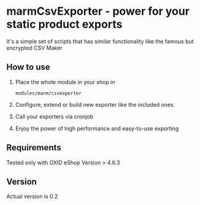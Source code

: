marmCsvExporter - power for your static product exports
=======================================================

It's a simple set of scripts that has similar functionality like the famous but encrypted CSV Maker

How to use
----------
1.    Place the whole module in your shop in

          modules/marm/csvexporter

2.    Configure, extend or build new exporter like the included ones

3.    Call your exporters via cronjob

4.    Enjoy the power of high performance and easy-to-use exporting


Requirements
------------
Tested only with OXID eShop Version > 4.6.3

Version
-------
Actual version is 0.2